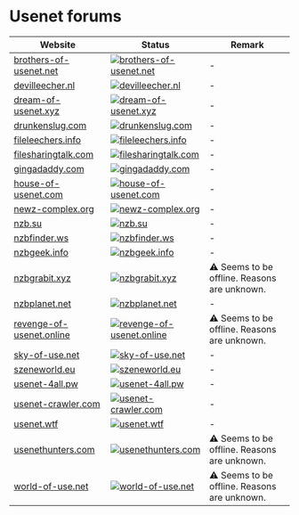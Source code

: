 # Usenet forums

|Website|Status|Remark|
|-|-|-|
|[brothers-of-usenet.net](https://brothers-of-usenet.net/)|[![brothers-of-usenet.net](https://img.shields.io/website?down_color=red&down_message=offline&up_color=green&up_message=online&url=https%3A%2F%2Fbrothers-of-usenet.net)](https://brothers-of-usenet.net/)|-|
|[devilleecher.nl](https://devilleecher.nl/)|[![devilleecher.nl](https://img.shields.io/website?down_color=red&down_message=offline&up_color=green&up_message=online&url=https%3A%2F%2Fdevilleecher.nl)](https://devilleecher.nl/)|-|
|[dream-of-usenet.xyz](https://dream-of-usenet.xyz/)|[![dream-of-usenet.xyz](https://img.shields.io/website?down_color=red&down_message=offline&up_color=green&up_message=online&url=https%3A%2F%2Fdream-of-usenet.xyz)](https://dream-of-usenet.xyz/)|-|
|[drunkenslug.com](https://drunkenslug.com/)|[![drunkenslug.com](https://img.shields.io/website?down_color=red&down_message=offline&up_color=green&up_message=online&url=https%3A%2F%2Fdrunkenslug.com)](https://drunkenslug.com/)|-|
|[fileleechers.info](https://fileleechers.info/)|[![fileleechers.info](https://img.shields.io/website?down_color=red&down_message=offline&up_color=green&up_message=online&url=https%3A%2F%2Ffileleechers.info)](https://fileleechers.info/)|-|
|[filesharingtalk.com](https://filesharingtalk.com/)|[![filesharingtalk.com](https://img.shields.io/website?down_color=red&down_message=offline&up_color=green&up_message=online&url=https%3A%2F%2Ffilesharingtalk.com)](https://filesharingtalk.com/)|-|
|[gingadaddy.com](https://gingadaddy.com/)|[![gingadaddy.com](https://img.shields.io/website?down_color=red&down_message=offline&up_color=green&up_message=online&url=https%3A%2F%2Fgingadaddy.com)](https://gingadaddy.com/)|-|
|[house-of-usenet.com](https://house-of-usenet.com/)|[![house-of-usenet.com](https://img.shields.io/website?down_color=red&down_message=offline&up_color=green&up_message=online&url=https%3A%2F%2Fhouse-of-usenet.com)](https://house-of-usenet.com/)|-|
|[newz-complex.org](https://newz-complex.org/)|[![newz-complex.org](https://img.shields.io/website?down_color=red&down_message=offline&up_color=green&up_message=online&url=https%3A%2F%2Fnewz-complex.org)](https://newz-complex.org/)|-|
|[nzb.su](https://nzb.su/)|[![nzb.su](https://img.shields.io/website?down_color=red&down_message=offline&up_color=green&up_message=online&url=https%3A%2F%2Fnzb.su)](https://nzb.su/)|-|
|[nzbfinder.ws](https://nzbfinder.ws/)|[![nzbfinder.ws](https://img.shields.io/website?down_color=red&down_message=offline&up_color=green&up_message=online&url=https%3A%2F%2Fnzbfinder.ws)](https://nzbfinder.ws/)|-|
|[nzbgeek.info](https://nzbgeek.info/)|[![nzbgeek.info](https://img.shields.io/website?down_color=red&down_message=offline&up_color=green&up_message=online&url=https%3A%2F%2Fnzbgeek.info)](https://nzbgeek.info/)|-|
|[nzbgrabit.xyz](https://nzbgrabit.xyz/)|[![nzbgrabit.xyz](https://img.shields.io/website?down_color=red&down_message=offline&up_color=green&up_message=online&url=https%3A%2F%2Fnzbgrabit.xyz)](https://nzbgrabit.xyz/)|⚠️ Seems to be offline. Reasons are unknown.|
|[nzbplanet.net](https://nzbplanet.net/)|[![nzbplanet.net](https://img.shields.io/website?down_color=red&down_message=offline&up_color=green&up_message=online&url=https%3A%2F%2Fnzbplanet.net)](https://nzbplanet.net/)|-|
|[revenge-of-usenet.online](https://revenge-of-usenet.online/)|[![revenge-of-usenet.online](https://img.shields.io/website?down_color=red&down_message=offline&up_color=green&up_message=online&url=https%3A%2F%2Frevenge-of-usenet.online)](https://revenge-of-usenet.online/)|⚠️ Seems to be offline. Reasons are unknown.|
|[sky-of-use.net](https://sky-of-use.net/)|[![sky-of-use.net](https://img.shields.io/website?down_color=red&down_message=offline&up_color=green&up_message=online&url=https%3A%2F%2Fsky-of-use.net)](https://sky-of-use.net/)|-|
|[szeneworld.eu](https://szeneworld.eu/)|[![szeneworld.eu](https://img.shields.io/website?down_color=red&down_message=offline&up_color=green&up_message=online&url=https%3A%2F%2Fszeneworld.eu)](https://szeneworld.eu/)|-|
|[usenet-4all.pw](https://usenet-4all.pw/)|[![usenet-4all.pw](https://img.shields.io/website?down_color=red&down_message=offline&up_color=green&up_message=online&url=https%3A%2F%2Fusenet-4all.pw)](https://usenet-4all.pw/)|-|
|[usenet-crawler.com](https://usenet-crawler.com/)|[![usenet-crawler.com](https://img.shields.io/website?down_color=red&down_message=offline&up_color=green&up_message=online&url=https%3A%2F%2Fusenet-crawler.com)](https://usenet-crawler.com/)|-|
|[usenet.wtf](https://usenet.wtf/)|[![usenet.wtf](https://img.shields.io/website?down_color=red&down_message=offline&up_color=green&up_message=online&url=https%3A%2F%2Fusenet.wtf)](https://usenet.wtf/)|-|
|[usenethunters.com](https://usenethunters.com/)|[![usenethunters.com](https://img.shields.io/website?down_color=red&down_message=offline&up_color=green&up_message=online&url=https%3A%2F%2Fusenethunters.com)](https://usenethunters.com/)|⚠️ Seems to be offline. Reasons are unknown.|
|[world-of-use.net](https://world-of-use.net/)|[![world-of-use.net](https://img.shields.io/website?down_color=red&down_message=offline&up_color=green&up_message=online&url=https%3A%2F%2Fworld-of-use.net)](https://world-of-use.net/)|⚠️ Seems to be offline. Reasons are unknown.|
